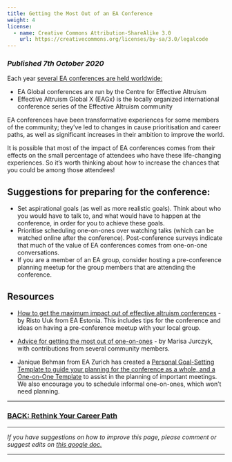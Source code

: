 ```yaml
---
title: Getting the Most Out of an EA Conference
weight: 4
license:
  - name: Creative Commons Attribution-ShareAlike 3.0
    url: https://creativecommons.org/licenses/by-sa/3.0/legalcode
---
```

### _Published 7th October 2020_

Each year <a target="_blank" href="https://www.eaglobal.org/">several EA conferences are held worldwide:</a>

* EA Global conferences are run by the Centre for Effective Altruism
* Effective Altruism Global X (EAGx) is the locally organized international conference series of the Effective Altruism community


EA conferences have been transformative experiences for some members of the community; they’ve led to changes in cause prioritisation and career paths, as well as significant increases in their ambition to improve the world. 

It is possible that most of the impact of EA conferences comes from their effects on the small percentage of attendees who have these life-changing experiences. So it’s worth thinking about how to increase the chances that you could be among those attendees!

## Suggestions for preparing for the conference:

* Set aspirational goals (as well as more realistic goals). Think about who you would have to talk to, and what would have to happen at the conference, in order for you to achieve these goals. 
* Prioritise scheduling one-on-ones over watching talks (which can be watched online after the conference). Post-conference surveys indicate that much of the value of EA conferences comes from one-on-one conversations. 
* If you are a member of an EA group, consider hosting a pre-conference planning meetup for the group members that are attending the conference.   

## Resources

* <a target="_blank" href="https://forum.effectivealtruism.org/posts/5hKDjrGocGcreH3DC/how-to-get-the-maximum-value-out-of-effective-altruism">How to get the maximum impact out of effective altruism conferences</a> - by Risto Uuk from EA Estonia. This includes tips for the conference and ideas on having a pre-conference meetup with your local group.

* <a target="_blank" href="https://forum.effectivealtruism.org/posts/3kFWJLy7uBYgeQ4xs/advice-for-getting-the-most-out-of-one-on-ones#comments">Advice for getting the most out of one-on-ones</a> - by Marisa Jurczyk, with contributions from several community members.

* Janique Behman from EA Zurich has created a <a target="_blank" href="https://docs.google.com/document/d/14lxKIome7JO3QlOAbROKsvPZ46Z-6InaVQ9M3pHdDco/edit?pli=1">Personal Goal-Setting Template to guide your planning for the conference as a whole, and a <a target="_blank" href="https://docs.google.com/document/d/10pHFNk19hMxwXaIDQDT2q8XUrrCX4xfGMW1sHNmCX0M/edit">One-on-One Template</a> to assist in the planning of important meetings. We also encourage you to schedule informal one-on-ones, which won’t need planning. 


<hr>

### [BACK: Rethink Your Career Path](/take_action/career)

<hr>

_If you have suggestions on how to improve this page, please comment or suggest edits on_ <a target="_blank" href="https://docs.google.com/document/d/1jcCkAayfm0vSKULCLAtICocg3iWYJq7EqwBbfcjWSW4/edit#">_this google doc._</a>

<hr>